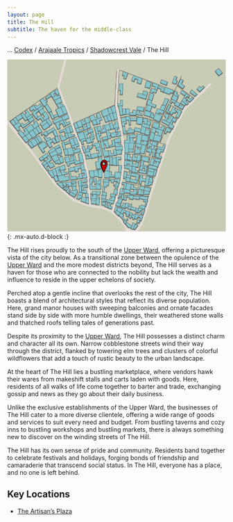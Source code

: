 ```yaml
---
layout: page
title: The Hill
subtitle: The haven for the middle-class
---
```

<span class="breadcrumbs" markdown="1">... [Codex](/codex) / [Arajaale Tropics](/codex/regions/arajaale-tropics) / [Shadowcrest Vale](/codex/regions/shadowcrest-vale) / The Hill</span>

![The Hill](/assets/img/regions/the-hill.jpg){: .mx-auto.d-block :}

The Hill rises proudly to the south of the [Upper Ward](/codex/regions/upper-ward), offering a picturesque vista of the city below. As a transitional zone between the opulence of the [Upper Ward](/codex/regions/upper-ward) and the more modest districts beyond, The Hill serves as a haven for those who are connected to the nobility but lack the wealth and influence to reside in the upper echelons of society.

Perched atop a gentle incline that overlooks the rest of the city, The Hill boasts a blend of architectural styles that reflect its diverse population. Here, grand manor houses with sweeping balconies and ornate facades stand side by side with more humble dwellings, their weathered stone walls and thatched roofs telling tales of generations past.

Despite its proximity to the [Upper Ward](/codex/regions/upper-ward), The Hill possesses a distinct charm and character all its own. Narrow cobblestone streets wind their way through the district, flanked by towering elm trees and clusters of colorful wildflowers that add a touch of rustic beauty to the urban landscape.

At the heart of The Hill lies a bustling marketplace, where vendors hawk their wares from makeshift stalls and carts laden with goods. Here, residents of all walks of life come together to barter and trade, exchanging gossip and news as they go about their daily business.

Unlike the exclusive establishments of the Upper Ward, the businesses of The Hill cater to a more diverse clientele, offering a wide range of goods and services to suit every need and budget. From bustling taverns and cozy inns to bustling workshops and bustling markets, there is always something new to discover on the winding streets of The Hill.

The Hill has its own sense of pride and community. Residents band together to celebrate festivals and holidays, forging bonds of friendship and camaraderie that transcend social status. In The Hill, everyone has a place, and no one is left behind.

## Key Locations
- <span class="redacted" markdown="1">[The Artisan’s Plaza](/codex/regions/the-artisans-plaza)</span>